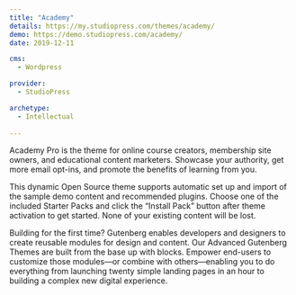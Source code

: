 ```yaml
---
title: "Academy"
details: https://my.studiopress.com/themes/academy/
demo: https://demo.studiopress.com/academy/
date: 2019-12-11

cms: 
  - Wordpress

provider: 
  - StudioPress

archetype:
  - Intellectual
  
---
```


Academy Pro is the theme for online course creators, membership site owners, and educational content marketers. Showcase your authority, get more email opt-ins, and promote the benefits of learning from you.

This dynamic Open Source theme supports automatic set up and import of the sample demo content and recommended plugins. Choose one of the included Starter Packs and click the “Install Pack” button after theme activation to get started. None of your existing content will be lost.

Building for the first time? Gutenberg enables developers and designers to create reusable modules for design and content. Our Advanced Gutenberg Themes are built from the base up with blocks. Empower end-users to customize those modules—or combine with others—enabling you to do everything from launching twenty simple landing pages in an hour to building a complex new digital experience.
